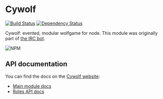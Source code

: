 Cywolf
======
[![Build Status](https://travis-ci.org/WhiskTech/cywolf.png?branch=master)](https://travis-ci.org/WhiskTech/cywolf) [![Dependency Status](https://gemnasium.com/WhiskTech/cywolf.png)](https://gemnasium.com/WhiskTech/cywolf)

Cywolf: evented, modular wolfgame for node.
This module was originally part of [the IRC bot](http://github.com/whiskers75/cyril).

![NPM](https://nodei.co/npm/cywolf.png?downloads=true&stars=true)

## API documentation

You can find the docs on the [Cywolf website](http://cywolf.co.uk):
- [Main module docs](http://cywolf.co.uk/docs/index.html)
- [Roles API docs](http://cywolf.co.uk/docs/villager.html)
